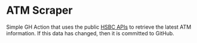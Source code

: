 # ATM Scraper

Simple GH Action that uses the public [HSBC APIs](https://develop.hsbc.com/ob-api-overview/api-overview-8) to retrieve the latest ATM information.
If this data has changed, then it is committed to GitHub.
